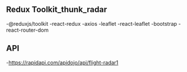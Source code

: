 ## Redux Toolkit_thunk_radar

-@reduxjs/toolkit
-react-redux
-axios
-leaflet
-react-leaflet
-bootstrap
-react-router-dom

## API

-https://rapidapi.com/apidojo/api/flight-radar1
